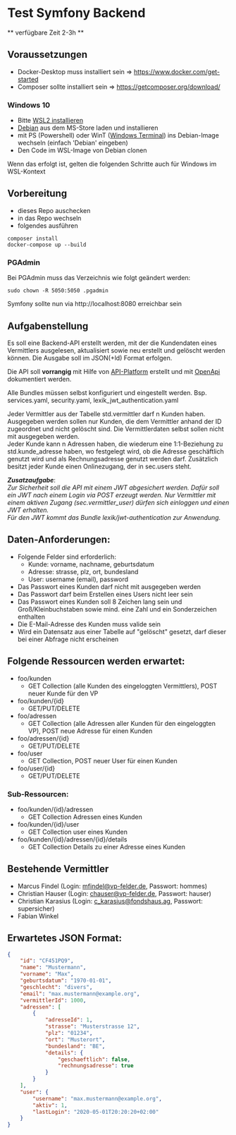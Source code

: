 # Test Symfony Backend
** verfügbare Zeit 2-3h **

## Voraussetzungen
- Docker-Desktop muss installiert sein => https://www.docker.com/get-started
- Composer sollte installiert sein => https://getcomposer.org/download/

### Windows 10
- Bitte [WSL2 installieren](https://docs.microsoft.com/en-us/windows/wsl/install-win10)
- [Debian](https://www.microsoft.com/de-de/p/debian/9msvkqc78pk6?rtc=1&activetab=pivot:overviewtab) aus dem MS-Store laden und installieren
- mit PS (Powershell) oder WinT ([Windows Terminal](https://www.microsoft.com/de-de/p/windows-terminal/9n0dx20hk701?rtc=1&activetab=pivot:overviewtab)) ins Debian-Image wechseln (einfach 'Debian' eingeben)
- Den Code im WSL-Image von Debian clonen

Wenn das erfolgt ist, gelten die folgenden Schritte auch für Windows im WSL-Kontext

## Vorbereitung
- dieses Repo auschecken
- in das Repo wechseln
- folgendes ausführen

```shell script
composer install
docker-compose up --build
```
### PGAdmin
Bei PGAdmin muss das Verzeichnis wie folgt geändert werden:
```shell script
sudo chown -R 5050:5050 .pgadmin
```

Symfony sollte nun via http://localhost:8080 erreichbar sein

## Aufgabenstellung
Es soll eine Backend-API erstellt werden, mit der die Kundendaten eines Vermittlers ausgelesen, aktualisiert sowie neu erstellt und gelöscht werden können. Die Ausgabe soll im JSON(+ld) Format erfolgen.

Die API soll **vorrangig** mit Hilfe von [API-Platform](https://api-platform.com/docs/core/) erstellt und mit [OpenApi](https://www.openapis.org/) dokumentiert werden.    

Alle Bundles müssen selbst konfiguriert und eingestellt werden.
Bsp. services.yaml, security.yaml, lexik_jwt_authentication.yaml

Jeder Vermittler aus der Tabelle std.vermittler darf n Kunden haben. Ausgegeben werden sollen nur Kunden, die dem Vermittler anhand der ID zugeordnet und nicht gelöscht sind. Die Vermittlerdaten selbst sollen nicht mit ausgegeben werden.  
Jeder Kunde kann n Adressen haben, die wiederum eine 1:1-Beziehung zu std.kunde_adresse haben, wo festgelegt wird, ob die Adresse geschäftlich genutzt wird und als Rechnungsadresse genutzt werden darf. Zusätzlich besitzt jeder Kunde einen Onlinezugang, der in sec.users steht.

_**Zusatzaufgabe**_:  
_Zur Sicherheit soll die API mit einem JWT abgesichert werden. Dafür soll ein JWT nach einem Login via POST erzeugt werden. Nur Vermittler mit einem aktiven Zugang (sec.vermittler_user) dürfen sich einloggen und einen JWT erhalten._  
_Für den JWT kommt das Bundle lexik/jwt-authentication zur Anwendung._

## Daten-Anforderungen:  
- Folgende Felder sind erforderlich:
  - Kunde: vorname, nachname, geburtsdatum
  - Adresse: strasse, plz, ort, bundesland
  - User: username (email), password
- Das Passwort eines Kunden darf nicht mit ausgegeben werden
- Das Passwort darf beim Erstellen eines Users nicht leer sein
- Das Passwort eines Kunden soll 8 Zeichen lang sein und Groß/Kleinbuchstaben sowie mind. eine Zahl und ein Sonderzeichen enthalten
- Die E-Mail-Adresse des Kunden muss valide sein
- Wird ein Datensatz aus einer Tabelle auf "gelöscht" gesetzt, darf dieser bei einer Abfrage nicht erscheinen

## Folgende Ressourcen werden erwartet:
- foo/kunden
  - GET Collection (alle Kunden des eingeloggten Vermittlers), POST neuer Kunde für den VP
- foo/kunden/{id}
  - GET/PUT/DELETE
- foo/adressen
  - GET Collection (alle Adressen aller Kunden für den eingeloggten VP), POST neue Adresse für einen Kunden
- foo/adressen/{id}
  - GET/PUT/DELETE
- foo/user
  - GET Collection, POST neuer User für einen Kunden
- foo/user/{id}
  - GET/PUT/DELETE

### Sub-Ressourcen:
- foo/kunden/{id}/adressen
  - GET Collection Adressen eines Kunden
- foo/kunden/{id}/user
  - GET Collection user eines Kunden
- foo/kunden/{id}/adressen/{id}/details
  - GET Collection Details zu einer Adresse eines Kunden

## Bestehende Vermittler
- Marcus Findel (Login: mfindel@vp-felder.de, Passwort: hommes)
- Christian Hauser (Login: chauser@vp-felder.de, Passwort: hauser)
- Christian Karasius (Login: c_karasius@fondshaus.ag, Passwort: supersicher)
- Fabian Winkel

## Erwartetes JSON Format:

````json
{
    "id": "CF451PQ9",
    "name": "Mustermann",
    "vorname": "Max",
    "geburtsdatum": "1970-01-01",
    "geschlecht": "divers",
    "email": "max.mustermann@example.org",
    "vermittlerId": 1000,
    "adressen": [
        {
            "adresseId": 1,
            "strasse": "Musterstrasse 12",
            "plz": "01234",
            "ort": "Musterort",
            "bundesland": "BE",
            "details": {
                "geschaeftlich": false,
                "rechnungsadresse": true
            }
        }
    ],
    "user": {
        "username": "max.mustermann@example.org",
        "aktiv": 1,
        "lastLogin": "2020-05-01T20:20:20+02:00"
    }
}
````
